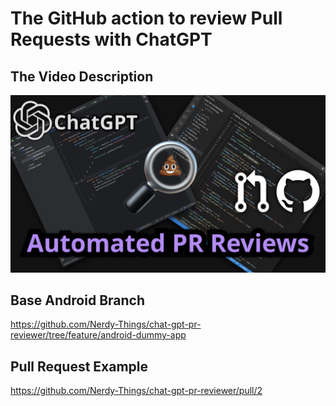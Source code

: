 # The GitHub action to review Pull Requests with ChatGPT


## The Video Description
[![Watch the video](/images/thumbnail_1280_720.png)](https://youtu.be/t9hleFcIWQ8)

## Base Android Branch

https://github.com/Nerdy-Things/chat-gpt-pr-reviewer/tree/feature/android-dummy-app

## Pull Request Example

https://github.com/Nerdy-Things/chat-gpt-pr-reviewer/pull/2
